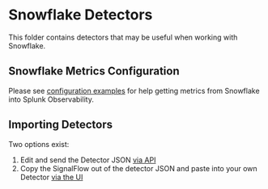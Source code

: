 # Snowflake Detectors

This folder contains detectors that may be useful when working with Snowflake.

## Snowflake Metrics Configuration
Please see [configuration examples](../../dashboards-and-dashboard-groups/snowflakedb/Configuration/) for help getting metrics from Snowflake into Splunk Observability.
## Importing Detectors
Two options exist:  
1. Edit and send the Detector JSON [via API](https://dev.splunk.com/observability/reference/api/detectors/latest#endpoint-create-single-detector)
2. Copy the SignalFlow out of the detector JSON and paste into your own Detector [via the UI](https://docs.splunk.com/Observability/alerts-detectors-notifications/create-detectors-for-alerts.html#nav-Create-detectors-to-trigger-alerts)